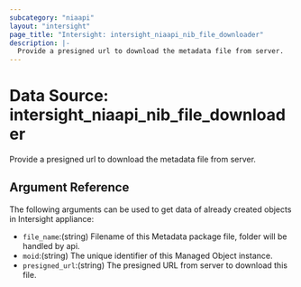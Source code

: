 ```yaml
---
subcategory: "niaapi"
layout: "intersight"
page_title: "Intersight: intersight_niaapi_nib_file_downloader"
description: |-
  Provide a presigned url to download the metadata file from server.
---
```


# Data Source: intersight_niaapi_nib_file_downloader
Provide a presigned url to download the metadata file from server.
## Argument Reference
The following arguments can be used to get data of already created objects in Intersight appliance:
* `file_name`:(string) Filename of this Metadata package file, folder will be handled by api. 
* `moid`:(string) The unique identifier of this Managed Object instance. 
* `presigned_url`:(string) The presigned URL from server to download this file. 
